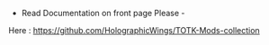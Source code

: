 - Read Documentation on front page Please -

Here : https://github.com/HolographicWings/TOTK-Mods-collection
